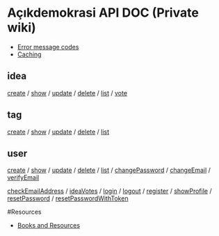# Açıkdemokrasi API DOC  (Private wiki)

- [Error message codes](acikdemokrasi.api.messages)
- [Caching](acikdemokrasi.api.caching)

## idea
[create](acikdemokrasi.api.idea.create) / 
[show](acikdemokrasi.api.idea.show) / 
[update](acikdemokrasi.api.idea.update) / 
[delete](acikdemokrasi.api.idea.delete) / 
[list](acikdemokrasi.api.idea.list) / 
[vote](acikdemokrasi.api.idea.vote)

## tag
[create](acikdemokrasi.api.tag.create) / 
[show](acikdemokrasi.api.tag.show) / 
[update](acikdemokrasi.api.tag.update) / 
[delete](acikdemokrasi.api.tag.delete) / 
[list](acikdemokrasi.api.tag.list)

## user
[create](acikdemokrasi.api.user.create) / 
[show](acikdemokrasi.api.user.show) / 
[update](acikdemokrasi.api.user.update) / 
[delete](acikdemokrasi.api.user.delete) / 
[list](acikdemokrasi.api.user.list) / 
[changePassword](acikdemokrasi.api.user.changePassword) / 
[changeEmail](acikdemokrasi.api.user.changeEmail) / 
[verifyEmail](acikdemokrasi.api.user.verifyEmail)

[checkEmailAddress](acikdemokrasi.api.user.checkEmailAddress) / 
[ideaVotes](acikdemokrasi.api.user.ideaVotes) / 
[login](acikdemokrasi.api.user.login) / 
[logout](acikdemokrasi.api.user.logout) / 
[register](acikdemokrasi.api.user.register) / 
[showProfile](acikdemokrasi.api.user.showProfile) / 
[resetPassword](acikdemokrasi.api.user.resetPassword) / 
[resetPasswordWithToken](acikdemokrasi.api.user.resetPasswordWithToken)

#Resources
- [Books and Resources](Book%20and%20Resources)